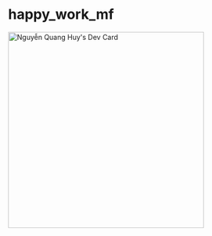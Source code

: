 # happy_work_mf
<a href="https://app.daily.dev/Evotek"><img src="https://api.daily.dev/devcards/ea61b123f937495ea7f28cf6b54575a0.png?r=jzk" width="400" alt="Nguyễn Quang Huy's Dev Card"/></a>

